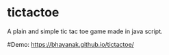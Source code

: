# tictactoe

A plain and simple tic tac toe game made in java script.

#Demo: https://bhayanak.github.io/tictactoe/


